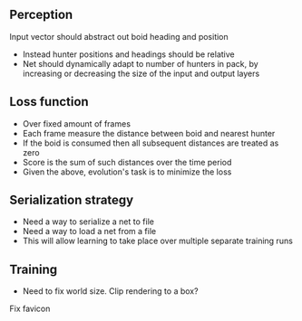 ## Perception

Input vector should abstract out boid heading and position
- Instead hunter positions and headings should be relative
- Net should dynamically adapt to number of hunters in pack, by increasing or decreasing the size of the input and output layers

## Loss function

- Over fixed amount of frames
- Each frame measure the distance between boid and nearest hunter
- If the boid is consumed then all subsequent distances are treated as zero
- Score is the sum of such distances over the time period
- Given the above, evolution's task is to minimize the loss

## Serialization strategy

- Need a way to serialize a net to file
- Need a way to load a net from a file
- This will allow learning to take place over multiple separate training runs

## Training
- Need to fix world size. Clip rendering to a box?

Fix favicon
